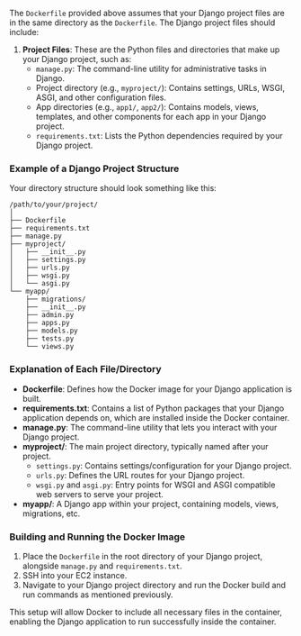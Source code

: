 The `Dockerfile` provided above assumes that your Django project files are in the same directory as the `Dockerfile`. The Django project files should include:

1. **Project Files**: These are the Python files and directories that make up your Django project, such as:
   - `manage.py`: The command-line utility for administrative tasks in Django.
   - Project directory (e.g., `myproject/`): Contains settings, URLs, WSGI, ASGI, and other configuration files.
   - App directories (e.g., `app1/`, `app2/`): Contains models, views, templates, and other components for each app in your Django project.
   - `requirements.txt`: Lists the Python dependencies required by your Django project.

### Example of a Django Project Structure

Your directory structure should look something like this:

```
/path/to/your/project/
│
├── Dockerfile
├── requirements.txt
├── manage.py
├── myproject/
│   ├── __init__.py
│   ├── settings.py
│   ├── urls.py
│   ├── wsgi.py
│   └── asgi.py
└── myapp/
    ├── migrations/
    ├── __init__.py
    ├── admin.py
    ├── apps.py
    ├── models.py
    ├── tests.py
    └── views.py
```

### Explanation of Each File/Directory

- **Dockerfile**: Defines how the Docker image for your Django application is built.
- **requirements.txt**: Contains a list of Python packages that your Django application depends on, which are installed inside the Docker container.
- **manage.py**: The command-line utility that lets you interact with your Django project.
- **myproject/**: The main project directory, typically named after your project.
  - `settings.py`: Contains settings/configuration for your Django project.
  - `urls.py`: Defines the URL routes for your Django project.
  - `wsgi.py` and `asgi.py`: Entry points for WSGI and ASGI compatible web servers to serve your project.
- **myapp/**: A Django app within your project, containing models, views, migrations, etc.

### Building and Running the Docker Image

1. Place the `Dockerfile` in the root directory of your Django project, alongside `manage.py` and `requirements.txt`.
2. SSH into your EC2 instance.
3. Navigate to your Django project directory and run the Docker build and run commands as mentioned previously.

This setup will allow Docker to include all necessary files in the container, enabling the Django application to run successfully inside the container.
